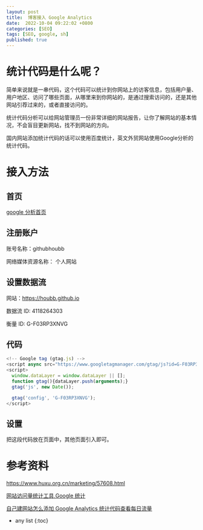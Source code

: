 ```yaml
---
layout: post
title:  博客接入 Google Analytics 
date:  2022-10-04 09:22:02 +0800
categories: [SEO]
tags: [SEO, google, sh]
published: true
---
```


# 统计代码是什么呢？

简单来说就是一串代码，这个代码可以统计到你网站上的访客信息，包括用户量、用户地区、访问了哪些页面，从哪里来到你网站的，是通过搜索访问的，还是其他网站引荐过来的，或者直接访问的。

统计代码分析可以给网站管理员一份非常详细的网站报告，让你了解网站的基本情况，不会盲目更新网站，找不到网站的方向。

国内网站添加统计代码的话可以使用百度统计，英文外贸网站使用Google分析的统计代码。

# 接入方法

## 首页

[google 分析首页](https://analytics.google.com/analytics/web/provision/#/provision)

## 注册账户

账号名称：githubhoubb

网络媒体资源名称： 个人网站

## 设置数据流

网站：https://houbb.github.io

数据流 ID: 4118264303

衡量 ID: G-F03RP3XNVG

## 代码

```js
<!-- Google tag (gtag.js) -->
<script async src="https://www.googletagmanager.com/gtag/js?id=G-F03RP3XNVG"></script>
<script>
  window.dataLayer = window.dataLayer || [];
  function gtag(){dataLayer.push(arguments);}
  gtag('js', new Date());

  gtag('config', 'G-F03RP3XNVG');
</script>
```

## 设置 

把这段代码放在页面中，其他页面引入即可。

# 参考资料

https://www.huxu.org.cn/marketing/57608.html

[网站访问量统计工具,Google 统计](https://www.zhangshilong.cn/work/356304.html)

[自己建网站怎么添加 Google Analytics 统计代码查看每日流量](https://blog.naibabiji.com/tutorial/google-analytics.html)

* any list
{:toc}